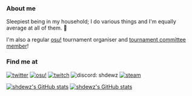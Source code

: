 ### About me

Sleepiest being in my household; I do various things and I'm equally average at all of them. 🎀

I'm also a regular [osu!](https://osu.ppy.sh/users/10000899) tournament organiser and [tournament committee member](https://osu.ppy.sh/wiki/en/People/Tournament_Committee)!

### Find me at

[![twitter](https://img.shields.io/badge/TWITTER-1D9BF0?style=for-the-badge&logo=twitter&logoColor=white)](https://twitter.com/shdewz)
[![osu!](https://img.shields.io/badge/OSU!-FF66AA?style=for-the-badge&logo=osu!&logoColor=white)](https://osu.ppy.sh/users/10000899)
[![twitch](https://img.shields.io/badge/TWITCH-9146FF?style=for-the-badge&logo=twitch&logoColor=white)](https://twitch.tv/shdewz)
![discord: shdewz](https://img.shields.io/badge/DISCORD:%20shdewz-5865F2?style=for-the-badge&logo=discord&logoColor=white)
[![steam](https://img.shields.io/badge/STEAM-171D25?style=for-the-badge&logo=steam&logoColor=white)](https://steamcommunity.com/id/shdewz/)

[![shdewz's GitHub stats](https://github-readme-stats.vercel.app/api?username=shdewz&show_icons=true&hide=contribs&theme=github_dark&hide_border=true)](https://github.com/anuraghazra/github-readme-stats)
[![shdewz's GitHub stats](https://github-readme-stats.vercel.app/api/top-langs/?username=shdewz&layout=compact&theme=github_dark&hide_border=true)](https://github.com/anuraghazra/github-readme-stats)

<!--
**shdewz/shdewz** is a ✨ _special_ ✨ repository because its `README.md` (this file) appears on your GitHub profile.

Here are some ideas to get you started:

- 🔭 I’m currently working on ...
- 🌱 I’m currently learning ...
- 👯 I’m looking to collaborate on ...
- 🤔 I’m looking for help with ...
- 💬 Ask me about ...
- 📫 How to reach me: ...
- 😄 Pronouns: ...
- ⚡ Fun fact: ...
-->
